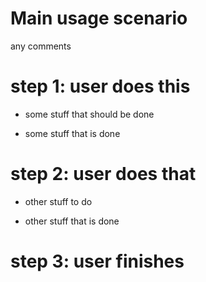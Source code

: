 # Main usage scenario

any comments


# step 1: user does this

- some stuff that should be done
* some stuff that is done


# step 2: user does that

- other stuff to do
* other stuff that is done


# step 3: user finishes
